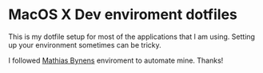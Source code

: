 # MacOS X Dev enviroment dotfiles

This is my dotfile setup for most of the applications that I am using. Setting up your environment sometimes can be tricky.

I followed [Mathias Bynens](https://mathiasbynens.be/) enviroment to automate mine. Thanks!
